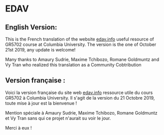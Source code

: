 # EDAV

## English Version:

This is the French translation of the website [edav.info](http://edav.info) useful resource of GR5702 course at Columbia University.
The version is the one of October 21st 2019, any update is welcome!

Many thanks to Amaury Sudrie, Maxime Tchibozo, Romane Goldmuntz and Vy Tran who realized this translation as a Community Cobtribution

## Version française :

Voici la version française du site web [edav.info](http://edav.info) ressource utile du cours GR5702 à Columbia University.
Il s'agit de la version du 21 Octobre 2019, toute mise à jour est la bienvenue !

Mention spéciale à Amaury Sudrie, Maxime Tchibozo, Romane Goldmuntz et Vy Tran sans qui ce projet n'aurait su voir le jour.

Merci à eux !
